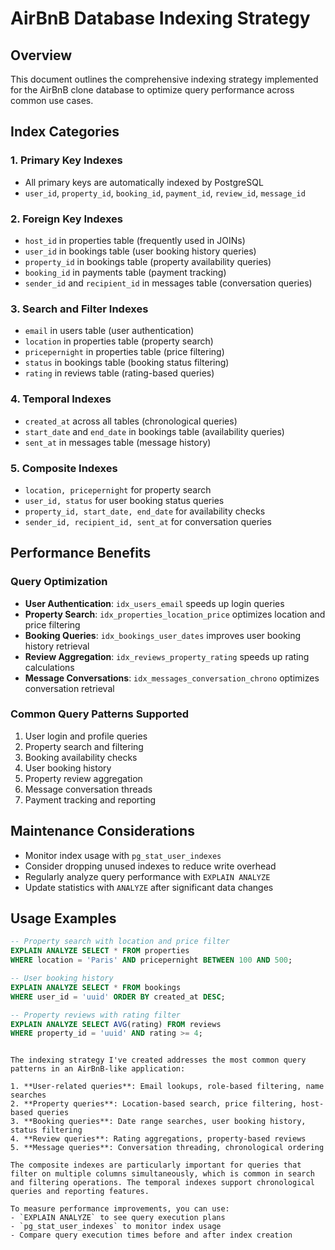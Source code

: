 # AirBnB Database Indexing Strategy

## Overview
This document outlines the comprehensive indexing strategy implemented for the AirBnB clone database to optimize query performance across common use cases.

## Index Categories

### 1. Primary Key Indexes
- All primary keys are automatically indexed by PostgreSQL
- `user_id`, `property_id`, `booking_id`, `payment_id`, `review_id`, `message_id`

### 2. Foreign Key Indexes
- `host_id` in properties table (frequently used in JOINs)
- `user_id` in bookings table (user booking history queries)
- `property_id` in bookings table (property availability queries)
- `booking_id` in payments table (payment tracking)
- `sender_id` and `recipient_id` in messages table (conversation queries)

### 3. Search and Filter Indexes
- `email` in users table (user authentication)
- `location` in properties table (property search)
- `pricepernight` in properties table (price filtering)
- `status` in bookings table (booking status filtering)
- `rating` in reviews table (rating-based queries)

### 4. Temporal Indexes
- `created_at` across all tables (chronological queries)
- `start_date` and `end_date` in bookings table (availability queries)
- `sent_at` in messages table (message history)

### 5. Composite Indexes
- `location, pricepernight` for property search
- `user_id, status` for user booking status queries
- `property_id, start_date, end_date` for availability checks
- `sender_id, recipient_id, sent_at` for conversation queries

## Performance Benefits

### Query Optimization
- **User Authentication**: `idx_users_email` speeds up login queries
- **Property Search**: `idx_properties_location_price` optimizes location and price filtering
- **Booking Queries**: `idx_bookings_user_dates` improves user booking history retrieval
- **Review Aggregation**: `idx_reviews_property_rating` speeds up rating calculations
- **Message Conversations**: `idx_messages_conversation_chrono` optimizes conversation retrieval

### Common Query Patterns Supported
1. User login and profile queries
2. Property search and filtering
3. Booking availability checks
4. User booking history
5. Property review aggregation
6. Message conversation threads
7. Payment tracking and reporting

## Maintenance Considerations
- Monitor index usage with `pg_stat_user_indexes`
- Consider dropping unused indexes to reduce write overhead
- Regularly analyze query performance with `EXPLAIN ANALYZE`
- Update statistics with `ANALYZE` after significant data changes

## Usage Examples
```sql
-- Property search with location and price filter
EXPLAIN ANALYZE SELECT * FROM properties 
WHERE location = 'Paris' AND pricepernight BETWEEN 100 AND 500;

-- User booking history
EXPLAIN ANALYZE SELECT * FROM bookings 
WHERE user_id = 'uuid' ORDER BY created_at DESC;

-- Property reviews with rating filter
EXPLAIN ANALYZE SELECT AVG(rating) FROM reviews 
WHERE property_id = 'uuid' AND rating >= 4;
```
```

The indexing strategy I've created addresses the most common query patterns in an AirBnB-like application:

1. **User-related queries**: Email lookups, role-based filtering, name searches
2. **Property queries**: Location-based search, price filtering, host-based queries
3. **Booking queries**: Date range searches, user booking history, status filtering
4. **Review queries**: Rating aggregations, property-based reviews
5. **Message queries**: Conversation threading, chronological ordering

The composite indexes are particularly important for queries that filter on multiple columns simultaneously, which is common in search and filtering operations. The temporal indexes support chronological queries and reporting features.

To measure performance improvements, you can use:
- `EXPLAIN ANALYZE` to see query execution plans
- `pg_stat_user_indexes` to monitor index usage
- Compare query execution times before and after index creation